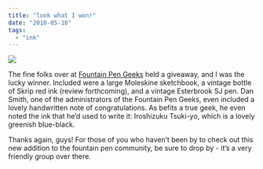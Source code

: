 ```yaml
---
title: "look what I won!"
date: "2010-05-10"
tags: 
  - "ink"
---
```


[![](http://s3.media.squarespace.com/production/1431296/16917466/_PYw92neEA7o/TP8BbCaQ0_I/AAAAAAAAAKQ/v9dpQHlud44/s1600/fpgeek.jpg)](http://s3.media.squarespace.com/production/1431296/16917466/_PYw92neEA7o/TP8BbCaQ0_I/AAAAAAAAAKQ/v9dpQHlud44/s1600/fpgeek.jpg)

  
The fine folks over at [Fountain Pen Geeks](http://www.fpgeeks.com/) held a giveaway, and I was the lucky winner. Included were a large Moleskine sketchbook, a vintage bottle of Skrip red ink (review forthcoming), and a vintage Esterbrook SJ pen. Dan Smith, one of the administrators of the Fountain Pen Geeks, even included a lovely handwritten note of congratulations. As befits a true geek, he even noted the ink that he’d used to write it: Iroshizuku Tsuki-yo, which is a lovely greenish blue-black.

Thanks again, guys! For those of you who haven’t been by to check out this new addition to the fountain pen community, be sure to drop by - it’s a very friendly group over there.
